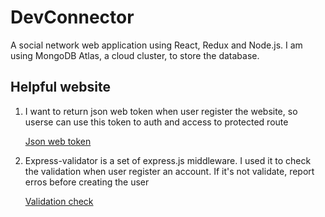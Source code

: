 # DevConnector
A social network web application using React, Redux and Node.js.
I am using MongoDB Atlas, a cloud cluster, to store the database. 

## Helpful website
1. I want to return json web token when user register the website, so userse can use this token to auth and access to protected route

    [Json web token](https://jwt.io/)
2. Express-validator is a set of express.js middleware. I used it to check the validation when user register an account. If it's not validate, report erros before creating the user
   
   [Validation check](https://express-validator.github.io/docs/)
